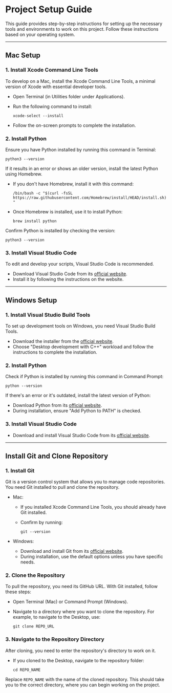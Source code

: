 Project Setup Guide
===================

This guide provides step-by-step instructions for setting up the necessary tools and environments to work on this project. Follow these instructions based on your operating system.

* * * * *

Mac Setup
---------

### 1\. Install Xcode Command Line Tools

To develop on a Mac, install the Xcode Command Line Tools, a minimal version of Xcode with essential developer tools.

-   Open Terminal (in Utilities folder under Applications).

-   Run the following command to install:

    `xcode-select --install`

-   Follow the on-screen prompts to complete the installation.

### 2\. Install Python

Ensure you have Python installed by running this command in Terminal:

`python3 --version`

If it results in an error or shows an older version, install the latest Python using Homebrew.

-   If you don't have Homebrew, install it with this command:

    `/bin/bash -c "$(curl -fsSL https://raw.githubusercontent.com/Homebrew/install/HEAD/install.sh)"`

-   Once Homebrew is installed, use it to install Python:

    `brew install python`

Confirm Python is installed by checking the version:

`python3 --version`

### 3\. Install Visual Studio Code

To edit and develop your scripts, Visual Studio Code is recommended.

-   Download Visual Studio Code from its [official website](https://code.visualstudio.com/).
-   Install it by following the instructions on the website.

* * * * *

Windows Setup
-------------

### 1\. Install Visual Studio Build Tools

To set up development tools on Windows, you need Visual Studio Build Tools.

-   Download the installer from the [official website](https://visualstudio.microsoft.com/visual-cpp-build-tools/).
-   Choose "Desktop development with C++" workload and follow the instructions to complete the installation.

### 2\. Install Python

Check if Python is installed by running this command in Command Prompt:

`python --version`

If there's an error or it's outdated, install the latest version of Python:

-   Download Python from its [official website](https://www.python.org/downloads/).
-   During installation, ensure "Add Python to PATH" is checked.

### 3\. Install Visual Studio Code

-   Download and install Visual Studio Code from its [official website](https://code.visualstudio.com/).

* * * * *

Install Git and Clone Repository
--------------------------------

### 1\. Install Git

Git is a version control system that allows you to manage code repositories. You need Git installed to pull and clone the repository.

-   Mac:

    -   If you installed Xcode Command Line Tools, you should already have Git installed.

    -   Confirm by running:

        `git --version`

-   Windows:

    -   Download and install Git from its [official website](https://git-scm.com/downloads).
    -   During installation, use the default options unless you have specific needs.

### 2\. Clone the Repository

To pull the repository, you need its GitHub URL. With Git installed, follow these steps:

-   Open Terminal (Mac) or Command Prompt (Windows).

-   Navigate to a directory where you want to clone the repository. For example, to navigate to the Desktop, use:

    `git clone REPO_URL`

### 3\. Navigate to the Repository Directory

After cloning, you need to enter the repository's directory to work on it.

-   If you cloned to the Desktop, navigate to the repository folder:

    `cd REPO_NAME`

Replace `REPO_NAME` with the name of the cloned repository. This should take you to the correct directory, where you can begin working on the project.
